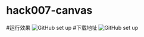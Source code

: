 # hack007-canvas

#运行效果
![GitHub set up](https://dn-epoint.qbox.me/hack7.gif)
#下载地址
![GitHub set up](https://dn-epoint.qbox.me/hack7%20ewm.png)
